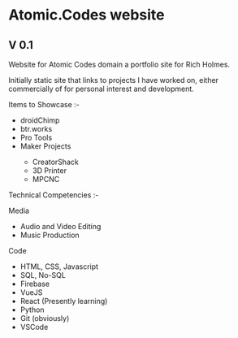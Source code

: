 # Atomic.Codes website

<h2>V 0.1</h2> 

Website for Atomic Codes domain a portfolio site for Rich Holmes.

Initially static site that links to projects I have worked on, either commercially of for personal interest and development.

Items to Showcase :-
<ul>
  <li>droidChimp </li>
  <li>btr.works</li>
  <li>Pro Tools </li>
  <li>Maker Projects </li>
    <ul>
        <li>CreatorShack</li>
        <li>3D Printer</li>
        <li>MPCNC</li>
    </ul>
</ul>  
      
Technical Competencies  :-

Media 
<ul>
    <li>Audio and Video Editing</li>
    <li>Music Production </li>
</ul>

Code
<ul>
    <li>HTML, CSS, Javascript </li>
    <li>SQL, No-SQL </li>
    <li>Firebase </li>
    <li>VueJS </li>
    <li>React (Presently learning)</li>
    <li>Python </li>
    <li>Git (obviously)</li>
    <li>VSCode</li>
</ul>

